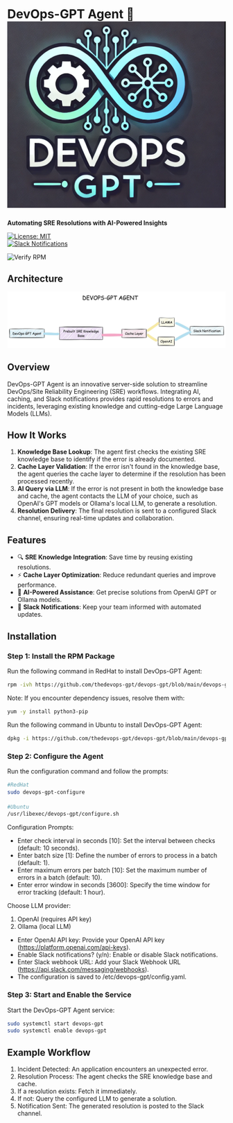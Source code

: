 # DevOps-GPT Agent 🚀  ![DevOps-GPT logo](devops-gpt-logo.png)
**Automating SRE Resolutions with AI-Powered Insights**

[![License: MIT](https://img.shields.io/badge/License-MIT-green.svg)](LICENSE)  
[![Slack Notifications](https://img.shields.io/badge/Slack-Notifications-blue)](https://slack.com)

![Verify RPM](https://github.com/thedevops-gpt/devops-gpt/actions/workflows/verify-rpm.yml/badge.svg)


## Architecture
![DevOps-GPT Agent](devops-gpt-agent.jpg)

## Overview  
DevOps-GPT Agent is an innovative server-side solution to streamline DevOps/Site Reliability Engineering (SRE) workflows. Integrating AI, caching, and Slack notifications provides rapid resolutions to errors and incidents, leveraging existing knowledge and cutting-edge Large Language Models (LLMs).  

## How It Works  
1. **Knowledge Base Lookup**: The agent first checks the existing SRE knowledge base to identify if the error is already documented.  
2. **Cache Layer Validation**: If the error isn't found in the knowledge base, the agent queries the cache layer to determine if the resolution has been processed recently.  
3. **AI Query via LLM**: If the error is not present in both the knowledge base and cache, the agent contacts the LLM of your choice, such as OpenAI's GPT models or Ollama's local LLM, to generate a resolution.  
4. **Resolution Delivery**: The final resolution is sent to a configured Slack channel, ensuring real-time updates and collaboration.  

## Features  
- 🔍 **SRE Knowledge Integration**: Save time by reusing existing resolutions.  
- ⚡ **Cache Layer Optimization**: Reduce redundant queries and improve performance.  
- 🤖 **AI-Powered Assistance**: Get precise solutions from OpenAI GPT or Ollama models.  
- 📩 **Slack Notifications**: Keep your team informed with automated updates.  

## Installation  

### Step 1: Install the RPM Package  
Run the following command in RedHat to install DevOps-GPT Agent:  
```bash
rpm -ivh https://github.com/thedevops-gpt/devops-gpt/blob/main/devops-gpt-0.0.1.x86_64.rpm
```
Note: If you encounter dependency issues, resolve them with:

```bash
yum -y install python3-pip
```

Run the following command in Ubuntu to install DevOps-GPT Agent:  
```bash
dpkg -i https://github.com/thedevops-gpt/devops-gpt/blob/main/devops-gpt-0.0.1.x86_64.rpm
```

### Step 2: Configure the Agent
Run the configuration command and follow the prompts:

```bash
#RedHat
sudo devops-gpt-configure

#Ubuntu
/usr/libexec/devops-gpt/configure.sh
```
Configuration Prompts:

- Enter check interval in seconds [10]: Set the interval between checks (default: 10 seconds).
- Enter batch size [1]: Define the number of errors to process in a batch (default: 1).
- Enter maximum errors per batch [10]: Set the maximum number of errors in a batch (default: 10).
- Enter error window in seconds [3600]: Specify the time window for error tracking (default: 1 hour).

Choose LLM provider:
1. OpenAI (requires API key)
2. Ollama (local LLM)

- Enter OpenAI API key: Provide your OpenAI API key (https://platform.openai.com/api-keys).
- Enable Slack notifications? (y/n): Enable or disable Slack notifications.
- Enter Slack webhook URL: Add your Slack Webhook URL (https://api.slack.com/messaging/webhooks).
- The configuration is saved to /etc/devops-gpt/config.yaml.

### Step 3: Start and Enable the Service
Start the DevOps-GPT Agent service:
```bash
sudo systemctl start devops-gpt
sudo systemctl enable devops-gpt
```

## Example Workflow

1. Incident Detected: An application encounters an unexpected error.
2. Resolution Process: The agent checks the SRE knowledge base and cache.
3. If a resolution exists: Fetch it immediately.
4. If not: Query the configured LLM to generate a solution.
5. Notification Sent: The generated resolution is posted to the Slack channel.

